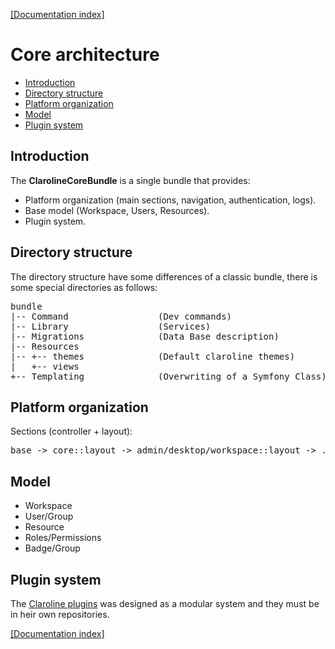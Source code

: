 [[Documentation index]][1]

Core architecture
=================

- [Introduction](#introduction)
- [Directory structure](#directory-structure)
- [Platform organization](#platform-organization)
- [Model](#model)
- [Plugin system](#plugin-system)

Introduction
------------

The **ClarolineCoreBundle** is a single bundle that provides:

- Platform organization (main sections, navigation, authentication, logs).
- Base model (Workspace, Users, Resources).
- Plugin system.


Directory structure
-------------------

The directory structure have some differences of a classic bundle, there is
some special directories as follows:

<pre>
bundle
|-- Command                 (Dev commands)
|-- Library                 (Services)
|-- Migrations              (Data Base description)
|-- Resources
|-- +-- themes              (Default claroline themes)
|   +-- views
+-- Templating              (Overwriting of a Symfony Class)
</pre>

Platform organization
---------------------

Sections (controller + layout):

<pre>
base -> core::layout -> admin/desktop/workspace::layout -> ...
</pre>

Model
-----

- Workspace
- User/Group
- Resource
- Roles/Permissions
- Badge/Group

Plugin system
-------------

The [Claroline plugins][2] was designed as a modular system and they must be in
heir own repositories.

[[Documentation index]][1]

[1]: ../index.md
[2]: plugins.md

